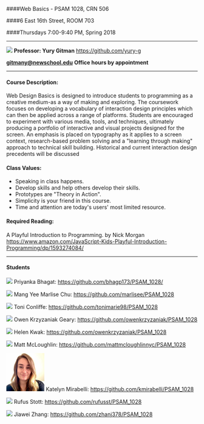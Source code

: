 ####Web Basics - PSAM 1028, CRN 506

####6 East 16th Street, ROOM 703

####Thursdays 7:00-9:40 PM, Spring 2018

---


<img src="https://avatars1.githubusercontent.com/u/12190048?s=460&v=4" width="100"> **Professor: Yury Gitman** https://github.com/yury-g

**gitmany@newschool.edu**
**Office hours by appointment**

---


#### Course Description:
Web Design Basics is designed to introduce students to programming as a creative medium-as a way of making and exploring. The coursework focuses on developing a vocabulary of interaction design principles which can then be applied across a range of platforms. Students are encouraged to experiment with various media, tools, and techniques, ultimately producing a portfolio of interactive and visual projects designed for the screen. An emphasis is placed on typography as it applies to a screen context, research-based problem solving and a "learning through making" approach to technical skill building. Historical and current interaction design precedents will be discussed


#### Class Values:
* Speaking in class happens. 
* Develop skills and help others develop their skills.
* Prototypes are "Theory in Action".
* Simplicity is your friend in this course. 
* Time and attention are today's users' most limited resource.  


#### Required Reading:
A Playful Introduction to Programming.  by Nick Morgan
https://www.amazon.com/JavaScript-Kids-Playful-Introduction-Programming/dp/1593274084/

---


#### Students
<img src="https://images.duckduckgo.com/iu/?u=https%3A%2F%2Fupload.wikimedia.org%2Fwikipedia%2Fcommons%2Fb%2Fb8%2FTheory_of_Need_and_Want.png&f=1" width="100"> Priyanka Bhagat: https://github.com/bhagp173/PSAM_1028/



<img src="https://camo.githubusercontent.com/c113ca2344166b8ead2a328b25187225282deb20/68747470733a2f2f73636f6e74656e742e666e7963312d312e666e612e666263646e2e6e65742f762f7433312e302d382f31383037373037335f31303231323831353739353732393634375f383036363732343533333530333931323731355f6f2e6a70673f6f683d3935663965353531353666663763363266326133393334633562356365623863266f653d3541454133393335" width="100">  Mang Yee Marlise Chu:  https://github.com/marlisee/PSAM_1028



<img src="https://github.com/tonimarie98/PSAM_1028/blob/master/Screen%20Shot%202018-01-25%20at%209.09.09%20PM.png" width="100">  Toni Conliffe:  https://github.com/tonimarie98/PSAM_1028


<img src="https://github.com/owenkrzyzaniak/PSAM_1028/raw/master/Photo%20on%204-17-17%20at%201.58%20PM%20%233.jpg" width="100">  Owen Krzyzaniak Geary:  https://github.com/owenkrzyzaniak/PSAM_1028


<img src="https://camo.githubusercontent.com/781b3af34f6a554496733e12d08193480e7d7fd1/68747470733a2f2f6d656469612e67697068792e636f6d2f6d656469612f336b6e7a5436393473595669772f67697068792e676966" width="100">  Helen Kwak:  https://github.com/owenkrzyzaniak/PSAM_1028


<img src="https://images.duckduckgo.com/iu/?u=https%3A%2F%2Fupload.wikimedia.org%2Fwikipedia%2Fcommons%2Fb%2Fb8%2FTheory_of_Need_and_Want.png&f=1" width="100"> Matt McLoughlin: https://github.com/mattmcloughlinnyc/PSAM_1028


<img src="https://github.com/kmirabelli/PSAM_1028/raw/master/profile.jpg" width="100"> Katelyn Mirabelli: https://github.com/kmirabelli/PSAM_1028


<img src="https://images.duckduckgo.com/iu/?u=https%3A%2F%2Fupload.wikimedia.org%2Fwikipedia%2Fcommons%2Fb%2Fb8%2FTheory_of_Need_and_Want.png&f=1" width="100"> Rufus Stott: https://github.com/rufusst/PSAM_1028

<img src="https://images.duckduckgo.com/iu/?u=https%3A%2F%2Fupload.wikimedia.org%2Fwikipedia%2Fcommons%2Fb%2Fb8%2FTheory_of_Need_and_Want.png&f=1" width="100"> Jiawei Zhang: https://github.com/zhanj378/PSAM_1028

